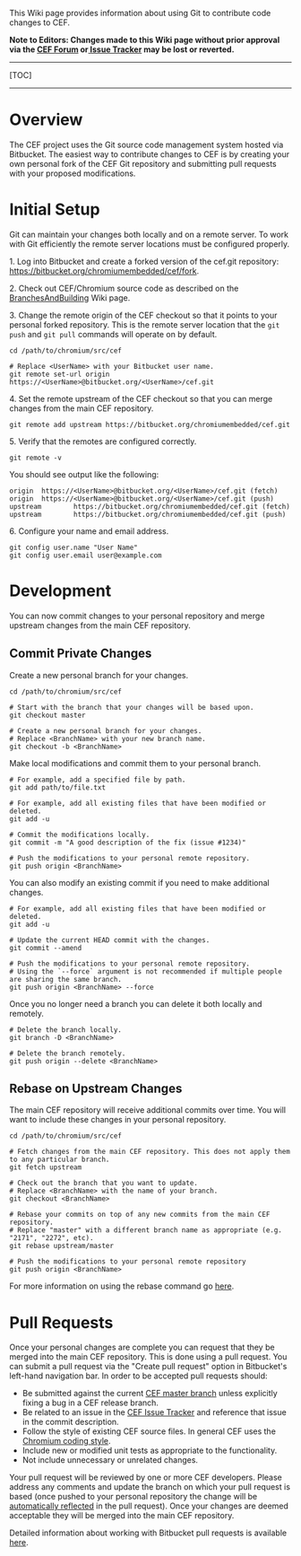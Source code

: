 This Wiki page provides information about using Git to contribute code changes to CEF.

**Note to Editors: Changes made to this Wiki page without prior approval via the [CEF Forum](http://magpcss.org/ceforum/) or[ Issue Tracker](https://bitbucket.org/chromiumembedded/cef/issues?status=new&status=open) may be lost or reverted.**

***
[TOC]
***

# Overview

The CEF project uses the Git source code management system hosted via Bitbucket. The easiest way to contribute changes to CEF is by creating your own personal fork of the CEF Git repository and submitting pull requests with your proposed modifications.

# Initial Setup

Git can maintain your changes both locally and on a remote server. To work with Git efficiently the remote server locations must be configured properly.

1\. Log into Bitbucket and create a forked version of the cef.git repository: https://bitbucket.org/chromiumembedded/cef/fork.

2\. Check out CEF/Chromium source code as described on the [BranchesAndBuilding](BranchesAndBuilding.md) Wiki page.

3\. Change the remote origin of the CEF checkout so that it points to your personal forked repository. This is the remote server location that the `git push` and `git pull` commands will operate on by default.

```
cd /path/to/chromium/src/cef

# Replace <UserName> with your Bitbucket user name.
git remote set-url origin https://<UserName>@bitbucket.org/<UserName>/cef.git
```

4\. Set the remote upstream of the CEF checkout so that you can merge changes from the main CEF repository.

```
git remote add upstream https://bitbucket.org/chromiumembedded/cef.git
```

5\. Verify that the remotes are configured correctly.

```
git remote -v
```

You should see output like the following:

```
origin  https://<UserName>@bitbucket.org/<UserName>/cef.git (fetch)
origin  https://<UserName>@bitbucket.org/<UserName>/cef.git (push)
upstream        https://bitbucket.org/chromiumembedded/cef.git (fetch)
upstream        https://bitbucket.org/chromiumembedded/cef.git (push)
```

6\. Configure your name and email address.

```
git config user.name "User Name"
git config user.email user@example.com
```

# Development

You can now commit changes to your personal repository and merge upstream changes from the main CEF repository.

## Commit Private Changes

Create a new personal branch for your changes.

```
cd /path/to/chromium/src/cef

# Start with the branch that your changes will be based upon.
git checkout master

# Create a new personal branch for your changes.
# Replace <BranchName> with your new branch name.
git checkout -b <BranchName>
```

Make local modifications and commit them to your personal branch.

```
# For example, add a specified file by path.
git add path/to/file.txt

# For example, add all existing files that have been modified or deleted.
git add -u

# Commit the modifications locally.
git commit -m "A good description of the fix (issue #1234)"

# Push the modifications to your personal remote repository.
git push origin <BranchName>
```

You can also modify an existing commit if you need to make additional changes.

```
# For example, add all existing files that have been modified or deleted.
git add -u

# Update the current HEAD commit with the changes.
git commit --amend

# Push the modifications to your personal remote repository.
# Using the `--force` argument is not recommended if multiple people are sharing the same branch.
git push origin <BranchName> --force
```

Once you no longer need a branch you can delete it both locally and remotely.

```
# Delete the branch locally.
git branch -D <BranchName>

# Delete the branch remotely.
git push origin --delete <BranchName>
```

## Rebase on Upstream Changes

The main CEF repository will receive additional commits over time. You will want to include these changes in your personal repository.

```
cd /path/to/chromium/src/cef

# Fetch changes from the main CEF repository. This does not apply them to any particular branch.
git fetch upstream

# Check out the branch that you want to update.
# Replace <BranchName> with the name of your branch.
git checkout <BranchName>

# Rebase your commits on top of any new commits from the main CEF repository.
# Replace "master" with a different branch name as appropriate (e.g. "2171", "2272", etc).
git rebase upstream/master

# Push the modifications to your personal remote repository
git push origin <BranchName>
```

For more information on using the rebase command go [here](https://www.atlassian.com/git/tutorials/merging-vs-rebasing).

# Pull Requests

Once your personal changes are complete you can request that they be merged into the main CEF repository. This is done using a pull request. You can submit a pull request via the "Create pull request" option in Bitbucket's left-hand navigation bar. In order to be accepted pull requests should:

* Be submitted against the current [CEF master branch](https://bitbucket.org/chromiumembedded/cef/src/?at=master) unless explicitly fixing a bug in a CEF release branch.
* Be related to an issue in the [CEF Issue Tracker](https://bitbucket.org/chromiumembedded/cef/issues?status=new&status=open) and reference that issue in the commit description.
* Follow the style of existing CEF source files. In general CEF uses the [Chromium coding style](http://www.chromium.org/developers/coding-style).
* Include new or modified unit tests as appropriate to the functionality.
* Not include unnecessary or unrelated changes.

Your pull request will be reviewed by one or more CEF developers. Please address any comments and update the branch on which your pull request is based (once pushed to your personal repository the change will be [automatically reflected](https://blog.bitbucket.org/2014/04/22/bitbucket-now-auto-updates-pull-requests/) in the pull request). Once your changes are deemed acceptable they will be merged into the main CEF repository.

Detailed information about working with Bitbucket pull requests is available [here](https://confluence.atlassian.com/display/BITBUCKET/Work+with+pull+requests).

